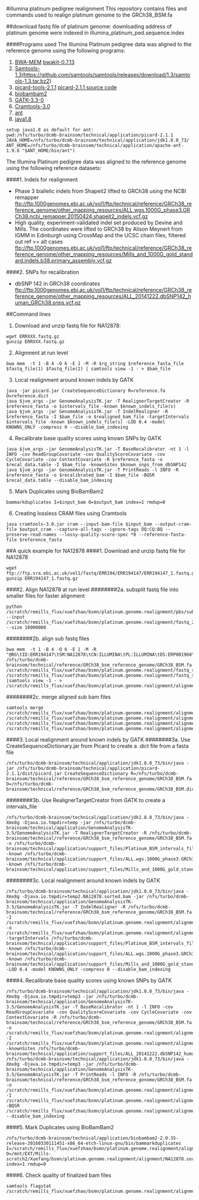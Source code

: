 #illumina platinum pedigree realignment
This repository contains files and commands used to realign platinum genome to the GRCh38_BSM.fa

##download fastq file of platinum genome:
downloading address of platinum genome were indexed in illumina_platinum_ped.sequence.index

####Programs used
The Illumina Platinum pedigree data was aligned to the reference genome using the following programs:

1. [BWA-MEM](https://github.com/lh3/bwa/blob/master/bwakit/README.md) 
[bwakit-0.7.13](https://sourceforge.net/projects/bio-bwa/files/bwakit/bwakit-0.7.13_x64-linux.tar.bz2/download)
2. [Samtools-1.3](http://www.htslib.org/doc/samtools.html)(https://github.com/samtools/samtools/releases/download/1.3/samtools-1.3.tar.bz2)
3. [picard-tools-2.1.1](https://github.com/broadinstitute/picard/releases/download/2.1.1/picard-tools-2.1.1.zip)
[picard-2.1.1 source code](https://github.com/broadinstitute/picard/archive/2.1.1.zip)
4. [biobambam2](https://github.com/gt1/biobambam2/releases)
5. [GATK-3.3-0](https://github.com/broadgsa/gatk-protected/tree/3.3)
6. [Cramtools-3.0](https://github.com/enasequence/cramtools/tree/cram3)
7. [ant](http://supergsego.com/apache//ant/binaries/apache-ant-1.9.6-bin.zip)
8. [java1.8](http://download.oracle.com/otn-pub/java/jdk/8u73-b02/jdk-8u73-linux-x64.tar.gz)
```
setup java1.8 as default for ant:
pwd:/nfs/turbo/dcmb-brainsom/technical/application/picard-2.1.1
JAVA_HOME=/nfs/turbo/dcmb-brainsom/technical/application/jdk1.8.0_73/ ANT_HOME=/nfs/turbo/dcmb-brainsom/technical/application/apache-ant-1.9.6 "$ANT_HOME/bin/ant")
```

The Illumina Platinum pedigree data was aligned to the reference genome using the following reference datasets:

####1. Indels for realignment 
   - Phase 3 biallelic indels from Shapeit2 lifted to GRCh38 using the NCBI remapper ftp://ftp.1000genomes.ebi.ac.uk/vol1/ftp/technical/reference/GRCh38_reference_genome/other_mapping_resources/ALL.wgs.1000G_phase3.GRCh38.ncbi_remapper.20150424.shapeit2_indels.vcf.gz
   - High quality, experiment-validated indel set produced by Devine and Mills. The coordinates were lifted to GRCh38 by Alison Meynert from IGMM in Edinburgh using CrossMap and the UCSC chain files, filtered out ref == alt cases ftp://ftp.1000genomes.ebi.ac.uk/vol1/ftp/technical/reference/GRCh38_reference_genome/other_mapping_resources/Mills_and_1000G_gold_standard.indels.b38.primary_assembly.vcf.gz

####2. SNPs for recalibration 
   - dbSNP 142 in GRCh38 coordinates ftp://ftp.1000genomes.ebi.ac.uk/vol1/ftp/technical/reference/GRCh38_reference_genome/other_mapping_resources/ALL_20141222.dbSNP142_human_GRCh38.snps.vcf.gz


##Command lines
1. Download and unzip fastq file for NA12878:
```
wget ERRXXX.fastq.gz
gunzip ERRXXX.fastq.gz
```

2. Alignment at run level
```
bwa mem  -t 1 -B 4 -O 6 -E 1 -M -R $rg_string $reference_fasta_file $fastq_file(1) $fastq_file(2) | samtools view -1 - > $bam_file
```

3. Local realignment around known indels by GATK
```
java -jar picard.jar CreateSequenceDictionary R=reference.fa O=reference.dict
java $jvm_args -jar GenomeAnalysisTK.jar -T RealignerTargetCreator -R $reference_fasta -o $intervals_file -known $known_indels_file(s) 
java $jvm_args -jar GenomeAnalysisTK.jar -T IndelRealigner -R $reference_fasta -I $bam_file -o $realigned_bam_file -targetIntervals $intervals_file -known $known_indels_file(s) -LOD 0.4 -model KNOWNS_ONLY -compress 0 --disable_bam_indexing
```

4.  Recalibrate base quality scores using known SNPs by GATK
```
java $jvm_args -jar GenomeAnalysisTK.jar -T BaseRecalibrator -nt 1 -l INFO -cov ReadGroupCovariate -cov QualityScoreCovariate -cov CycleCovariate -cov ContextCovariate -R $reference_fasta -o $recal_data.table -I $bam_file -knownSites $known_snps_from_dbSNP142
java $jvm_args -jar GenomeAnalysisTK.jar -T PrintReads -l INFO -R $reference_fasta -o $recalibrated_bam -I $bam_file -BQSR $recal_data.table --disable_bam_indexing
```

5. Mark Duplicates using BioBamBam2
```
bammarkduplicates I=$input_bam O=$output_bam index=1 rmdup=0
```

6. Creating lossless CRAM files using Cramtools
```
java cramtools-3.0.jar cram --input-bam-file $input_bam --output-cram-file $output_cram --capture-all-tags --ignore-tags OQ:CQ:BQ --preserve-read-names --lossy-quality-score-spec *8 --reference-fasta-file $reference_fasta
```




##A quick example for NA12878
####1. Download and unzip fastq file for NA12878
```
wget ftp://ftp.sra.ebi.ac.uk/vol1/fastq/ERR194/ERR194147/ERR194147_1.fastq.gz
gunzip ERR194147_1.fastq.gz
```

####2. Align NA12878 at run level
########2a. subsplit fastq file into smaller files for faster alignment
```
python /scratch/remills_flux/xuefzhao/bsmn/platinum.genome.realignment/pbs/subsplit_fastq.py --input /scratch/remills_flux/xuefzhao/bsmn/platinum.genome.realignment/fastq_2/NA12878_1.fastq --size 10000000
```
########2b. align sub fastq files
```
bwa mem  -t 1 -B 4 -O 6 -E 1 -M -R "@RG\tID:ERR194147\tSM:NA12878\tCN:ILLUMINA\tPL:ILLUMINA\tDS:ERP001960" /nfs/turbo/dcmb-brainsom/technical/reference/GRCh38_bsm_reference_genome/GRCh38_BSM.fa /scratch/remills_flux/xuefzhao/bsmn/platinum.genome.realignment/fastq_sub/NA12878_1.sub1.fastq /scratch/remills_flux/xuefzhao/bsmn/platinum.genome.realignment/fastq_sub/NA12878_2.sub1.fastq |samtools view -1 - > /scratch/remills_flux/xuefzhao/bsmn/platinum.genome.realignment/alignment/NA12878.sub1.bam
```
########2c. merge aligned sub bam files
```
samtools merge /scratch/remills_flux/xuefzhao/bsmn/platinum.genome.realignment/alignment/NA12878.1.bam /scratch/remills_flux/xuefzhao/bsmn/platinum.genome.realignment/alignment/NA12878.sub1.bam /scratch/remills_flux/xuefzhao/bsmn/platinum.genome.realignment/alignment/NA12878.sub2.bam /scratch/remills_flux/xuefzhao/bsmn/platinum.genome.realignment/alignment/NA12878.sub3.bam
```

####3. Local realignment around known indels by GATK
########3a. Use CreateSequenceDictionary.jar from Picard to create a .dict file from a fasta file
```
/nfs/turbo/dcmb-brainsom/technical/application/jdk1.8.0_73/bin/java -jar /nfs/turbo/dcmb-brainsom/technical/application/picard-2.1.1/dist/picard.jar CreateSequenceDictionary R=/nfs/turbo/dcmb-brainsom/technical/reference/GRCh38_bsm_reference_genome/GRCh38_BSM.fa O=/nfs/turbo/dcmb-brainsom/technical/reference/GRCh38_bsm_reference_genome/GRCh38_BSM.dict
```
########3b. Use RealignerTargetCreator from GATK to create a intervals_file
```
/nfs/turbo/dcmb-brainsom/technical/application/jdk1.8.0_73/bin/java -Xmx8g -Djava.io.tmpdir=temp -jar /nfs/turbo/dcmb-brainsom/technical/application/GenomeAnalysisTK-3.5/GenomeAnalysisTK.jar -T RealignerTargetCreator -R /nfs/turbo/dcmb-brainsom/technical/reference/GRCh38_bsm_reference_genome/GRCh38_BSM.fa -o /nfs/turbo/dcmb-brainsom/technical/application/support_files/Platinum_BSM_intervals_file.picard -known /nfs/turbo/dcmb-brainsom/technical/application/support_files/ALL.wgs.1000G_phase3.GRCh38.ncbi_remapper.20150424.shapeit2_indels.bsm.modifed.vcf -known /nfs/turbo/dcmb-brainsom/technical/application/support_files/Mills_and_1000G_gold_standard.indels.b38.primary_assembly.vcf
```
########3c. Local realignment around known indels by GATK
```
/nfs/turbo/dcmb-brainsom/technical/application/jdk1.8.0_73/bin/java -Xmx8g -Djava.io.tmpdir=temp2.NA12878.sorted.bam -jar /nfs/turbo/dcmb-brainsom/technical/application/GenomeAnalysisTK-3.5/GenomeAnalysisTK.jar -T IndelRealigner -R /nfs/turbo/dcmb-brainsom/technical/reference/GRCh38_bsm_reference_genome/GRCh38_BSM.fa -I /scratch/remills_flux/xuefzhao/bsmn/platinum.genome.realignment/alignment/NA12878.sorted.bam -o /scratch/remills_flux/xuefzhao/bsmn/platinum.genome.realignment/alignment/NA12878.sorted.realign.bam -targetIntervals /nfs/turbo/dcmb-brainsom/technical/application/support_files/Platinum_BSM_intervals_file.picard -known /nfs/turbo/dcmb-brainsom/technical/application/support_files/ALL.wgs.1000G_phase3.GRCh38.ncbi_remapper.20150424.shapeit2_indels.bsm.modifed.vcf -known /nfs/turbo/dcmb-brainsom/technical/application/support_files/Mills_and_1000G_gold_standard.indels.b38.primary_assembly.vcf -LOD 0.4 -model KNOWNS_ONLY -compress 0 --disable_bam_indexing
```

####4.  Recalibrate base quality scores using known SNPs by GATK
```
/nfs/turbo/dcmb-brainsom/technical/application/jdk1.8.0_73/bin/java -Xmx8g -Djava.io.tmpdir=temp3 -jar /nfs/turbo/dcmb-brainsom/technical/application/GenomeAnalysisTK-3.5/GenomeAnalysisTK.jar -T BaseRecalibrator -nt 1 -l INFO -cov ReadGroupCovariate -cov QualityScoreCovariate -cov CycleCovariate -cov ContextCovariate -R /nfs/turbo/dcmb-brainsom/technical/reference/GRCh38_bsm_reference_genome/GRCh38_BSM.fa -o /scratch/remills_flux/xuefzhao/bsmn/platinum.genome.realignment/alignment/NA12878.sorted.recal_data.table -I /scratch/remills_flux/xuefzhao/bsmn/platinum.genome.realignment/alignment/NA12878.sorted.realign.bam -knownSites /nfs/turbo/dcmb-brainsom/technical/application/support_files/ALL_20141222.dbSNP142_human_GRCh38.snps.vcf
/nfs/turbo/dcmb-brainsom/technical/application/jdk1.8.0_73/bin/java -Xmx8g -Djava.io.tmpdir=temp3 -jar /nfs/turbo/dcmb-brainsom/technical/application/GenomeAnalysisTK-3.5/GenomeAnalysisTK.jar -T PrintReads -l INFO -R /nfs/turbo/dcmb-brainsom/technical/reference/GRCh38_bsm_reference_genome/GRCh38_BSM.fa -o /scratch/remills_flux/xuefzhao/bsmn/platinum.genome.realignment/alignment/NA12878.sorted.realign.recalibrated.bam -I /scratch/remills_flux/xuefzhao/bsmn/platinum.genome.realignment/alignment/NA12878.sorted.realign.bam -BQSR /scratch/remills_flux/xuefzhao/bsmn/platinum.genome.realignment/alignment/NA12878.sorted.recal_data.table --disable_bam_indexing
```

####5. Mark Duplicates using BioBamBam2
```
/nfs/turbo/dcmb-brainsom/technical/application/biobambam2-2.0.35-release-20160330111451-x86_64-etch-linux-gnu/bin/bammarkduplicates I=/scratch/remills_flux/xuefzhao/bsmn/platinum.genome.realignment/alignment/NA12878.sorted.realign.recalibrated.bam O=/mnt/EXT/Mills-scratch2/Xuefang/bsmn/platinum.genome.realignment/alignment/NA12878.sorted.realign.recalibrated.markdup.bam index=1 rmdup=0
```

####6. Check quality of finalized bam files
```
samtools flagstat /scratch/remills_flux/xuefzhao/bsmn/platinum.genome.realignment/alignment/NA12878.sorted.realign.recalibrated.markdup.bam
```
